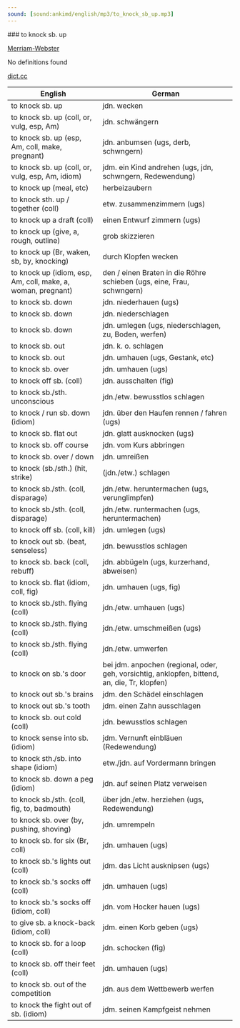 ```yaml
---
sound: [sound:ankimd/english/mp3/to_knock_sb_up.mp3]
---
```


\### to knock sb. up

[Merriam-Webster](https://www.merriam-webster.com/dictionary/to+knock+sb.+up)

No definitions found

[dict.cc](https://www.dict.cc/to+knock+sb.+up)

| English        | German       |
| -------------- | ------------ |
| to knock sb. up | jdn. wecken |
| to knock sb. up (coll, or, vulg, esp, Am) | jdn. schwängern |
| to knock sb. up (esp, Am, coll, make, pregnant) | jdn. anbumsen (ugs, derb, schwngern) |
| to knock sb. up (coll, or, vulg, esp, Am, idiom) | jdm. ein Kind andrehen (ugs, jdn, schwngern, Redewendung) |
| to knock up (meal, etc) | herbeizaubern |
| to knock sth. up / together (coll) | etw. zusammenzimmern (ugs) |
| to knock up a draft (coll) | einen Entwurf zimmern (ugs) |
| to knock up (give, a, rough, outline) | grob skizzieren |
| to knock up (Br, waken, sb, by, knocking) | durch Klopfen wecken |
| to knock up (idiom, esp, Am, coll, make, a, woman, pregnant) | den / einen Braten in die Röhre schieben (ugs, eine, Frau, schwngern) |
| to knock sb. down | jdn. niederhauen (ugs) |
| to knock sb. down | jdn. niederschlagen |
| to knock sb. down | jdn. umlegen (ugs, niederschlagen, zu, Boden, werfen) |
| to knock sb. out | jdn. k. o. schlagen |
| to knock sb. out | jdn. umhauen (ugs, Gestank, etc) |
| to knock sb. over | jdn. umhauen (ugs) |
| to knock off sb. (coll) | jdn. ausschalten (fig) |
| to knock sb./sth. unconscious | jdn./etw. bewusstlos schlagen |
| to knock / run sb. down (idiom) | jdn. über den Haufen rennen / fahren (ugs) |
| to knock sb. flat out | jdn. glatt ausknocken (ugs) |
| to knock sb. off course | jdn. vom Kurs abbringen |
| to knock sb. over / down | jdn. umreißen |
| to knock (sb./sth.) (hit, strike) | (jdn./etw.) schlagen |
| to knock sb./sth. (coll, disparage) | jdn./etw. heruntermachen (ugs, verunglimpfen) |
| to knock sb./sth. (coll, disparage) | jdn./etw. runtermachen (ugs, heruntermachen) |
| to knock off sb. (coll, kill) | jdn. umlegen (ugs) |
| to knock out sb. (beat, senseless) | jdn. bewusstlos schlagen |
| to knock sb. back (coll, rebuff) | jdn. abbügeln (ugs, kurzerhand, abweisen) |
| to knock sb. flat (idiom, coll, fig) | jdn. umhauen (ugs, fig) |
| to knock sb./sth. flying (coll) | jdn./etw. umhauen (ugs) |
| to knock sb./sth. flying (coll) | jdn./etw. umschmeißen (ugs) |
| to knock sb./sth. flying (coll) | jdn./etw. umwerfen |
| to knock on sb.'s door | bei jdm. anpochen (regional, oder, geh, vorsichtig, anklopfen, bittend, an, die, Tr, klopfen) |
| to knock out sb.'s brains | jdm. den Schädel einschlagen |
| to knock out sb.'s tooth | jdm. einen Zahn ausschlagen |
| to knock sb. out cold (coll) | jdn. bewusstlos schlagen |
| to knock sense into sb. (idiom) | jdm. Vernunft einbläuen (Redewendung) |
| to knock sth./sb. into shape (idiom) | etw./jdn. auf Vordermann bringen |
| to knock sb. down a peg (idiom) | jdn. auf seinen Platz verweisen |
| to knock sb./sth. (coll, fig, to, badmouth) | über jdn./etw. herziehen (ugs, Redewendung) |
| to knock sb. over (by, pushing, shoving) | jdn. umrempeln |
| to knock sb. for six (Br, coll) | jdn. umhauen (ugs) |
| to knock sb.'s lights out (coll) | jdm. das Licht ausknipsen (ugs) |
| to knock sb.'s socks off (coll) | jdn. umhauen (ugs) |
| to knock sb.'s socks off (idiom, coll) | jdn. vom Hocker hauen (ugs) |
| to give sb. a knock-back (idiom, coll) | jdm. einen Korb geben (ugs) |
| to knock sb. for a loop (coll) | jdn. schocken (fig) |
| to knock sb. off their feet (coll) | jdn. umhauen (ugs) |
| to knock sb. out of the competition | jdn. aus dem Wettbewerb werfen |
| to knock the fight out of sb. (idiom) | jdm. seinen Kampfgeist nehmen |
